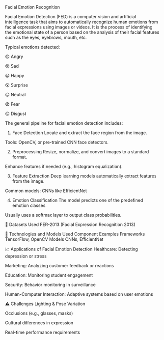 Facial Emotion Recognition 

Facial Emotion Detection (FED) is a computer vision and artificial intelligence task that aims to automatically recognize human emotions from facial expressions using images or videos.
It is the process of identifying the emotional state of a person based on the analysis of their facial features such as the eyes, eyebrows, mouth, etc.

Typical emotions detected:

😠 Angry

😢 Sad

😀 Happy

😮 Surprise

😐 Neutral

😨 Fear

😖 Disgust

The general pipeline for facial emotion detection includes:

1. Face Detection
Locate and extract the face region from the image.

Tools: OpenCV, or pre-trained CNN face detectors.

2. Preprocessing
Resize, normalize, and convert images to a standard format.

Enhance features if needed (e.g., histogram equalization).

3. Feature Extraction
Deep learning models automatically extract features from the image.

Common models: CNNs like EfficientNet

4. Emotion Classification
The model predicts one of the predefined emotion classes.

Usually uses a softmax layer to output class probabilities.

🧪 Datasets Used
FER-2013 (Facial Expression Recognition 2013)

🤖 Technologies and Models Used
Component	Examples
Frameworks	TensorFlow, OpenCV
Models	CNNs, EfficientNet

📈 Applications of Facial Emotion Detection
Healthcare: Detecting depression or stress

Marketing: Analyzing customer feedback or reactions

Education: Monitoring student engagement

Security: Behavior monitoring in surveillance

Human-Computer Interaction: Adaptive systems based on user emotions

⚠️ Challenges
Lighting & Pose Variation

Occlusions (e.g., glasses, masks)

Cultural differences in expression

Real-time performance requirements
